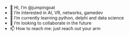 - 👋 Hi, I’m @jumpingoat
- 👀 I’m interested in AI, VR, networks, gamedev
- 🌱 I’m currently learning python, delphi and data science
- 💞️ I’m looking to collaborate in the future
- 📫 How to reach me: just reach out your arm

